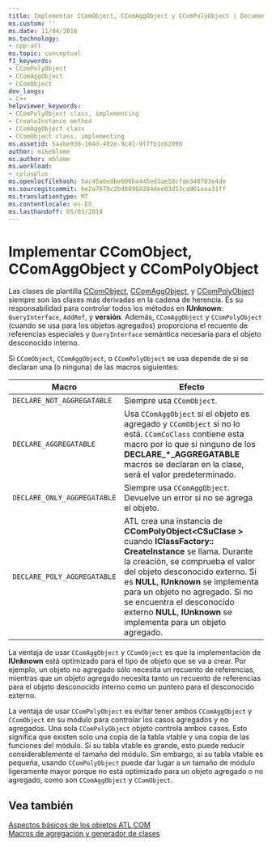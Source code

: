```yaml
---
title: Implementar CComObject, CComAggObject y CComPolyObject | Documentos de Microsoft
ms.custom: ''
ms.date: 11/04/2016
ms.technology:
- cpp-atl
ms.topic: conceptual
f1_keywords:
- CComPolyObject
- CComAggObject
- CComObject
dev_langs:
- C++
helpviewer_keywords:
- CComPolyObject class, implementing
- CreateInstance method
- CComAggObject class
- CComObject class, implementing
ms.assetid: 5aabe938-104d-492e-9c41-9f7fb1c62098
author: mikeblome
ms.author: mblome
ms.workload:
- cplusplus
ms.openlocfilehash: 5ac45a6edbe606ba445ed3ae58cfde348f83e4de
ms.sourcegitcommit: be2a7679c2bd80968204dee03d13ca961eaa31ff
ms.translationtype: MT
ms.contentlocale: es-ES
ms.lasthandoff: 05/03/2018
---
```

# <a name="implementing-ccomobject-ccomaggobject-and-ccompolyobject"></a>Implementar CComObject, CComAggObject y CComPolyObject
Las clases de plantilla [CComObject](../atl/reference/ccomobject-class.md), [CComAggObject](../atl/reference/ccomaggobject-class.md), y [CComPolyObject](../atl/reference/ccompolyobject-class.md) siempre son las clases más derivadas en la cadena de herencia. Es su responsabilidad para controlar todos los métodos en **IUnknown**: `QueryInterface`, `AddRef`, y **versión**. Además, `CComAggObject` y `CComPolyObject` (cuando se usa para los objetos agregados) proporciona el recuento de referencias especiales y `QueryInterface` semántica necesaria para el objeto desconocido interno.  
  
 Si `CComObject`, `CComAggObject`, o `CComPolyObject` se usa depende de si se declaran una (o ninguna) de las macros siguientes:  
  
|Macro|Efecto|  
|-----------|------------|  
|`DECLARE_NOT_AGGREGATABLE`|Siempre usa `CComObject`.|  
|`DECLARE_AGGREGATABLE`|Usa `CComAggObject` si el objeto es agregado y `CComObject` si no lo está. `CComCoClass` contiene esta macro por lo que si ninguno de los **DECLARE_\*_AGGREGATABLE** macros se declaran en la clase, será el valor predeterminado.|  
|`DECLARE_ONLY_AGGREGATABLE`|Siempre usa `CComAggObject`. Devuelve un error si no se agrega el objeto.|  
|`DECLARE_POLY_AGGREGATABLE`|ATL crea una instancia de **CComPolyObject\<CSuClase >** cuando **IClassFactory:: CreateInstance** se llama. Durante la creación, se comprueba el valor del objeto desconocido externo. Si es **NULL**, **IUnknown** se implementa para un objeto no agregado. Si no se encuentra el desconocido externo **NULL**, **IUnknown** se implementa para un objeto agregado.|  
  
 La ventaja de usar `CComAggObject` y `CComObject` es que la implementación de **IUnknown** está optimizado para el tipo de objeto que se va a crear. Por ejemplo, un objeto no agregado sólo necesita un recuento de referencias, mientras que un objeto agregado necesita tanto un recuento de referencias para el objeto desconocido interno como un puntero para el desconocido externo.  
  
 La ventaja de usar `CComPolyObject` es evitar tener ambos `CComAggObject` y `CComObject` en su módulo para controlar los casos agregados y no agregados. Una sola `CComPolyObject` objeto controla ambos casos. Esto significa que existen solo una copia de la tabla vtable y una copia de las funciones del módulo. Si su tabla vtable es grande, esto puede reducir considerablemente el tamaño del módulo. Sin embargo, si su tabla vtable es pequeña, usando `CComPolyObject` puede dar lugar a un tamaño de módulo ligeramente mayor porque no está optimizado para un objeto agregado o no agregado, como son `CComAggObject` y `CComObject`.  
  
## <a name="see-also"></a>Vea también  
 [Aspectos básicos de los objetos ATL COM](../atl/fundamentals-of-atl-com-objects.md)   
 [Macros de agregación y generador de clases](../atl/reference/aggregation-and-class-factory-macros.md)

